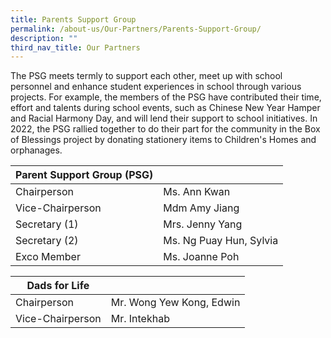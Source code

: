 ```yaml
---
title: Parents Support Group
permalink: /about-us/Our-Partners/Parents-Support-Group/
description: ""
third_nav_title: Our Partners
---
```

The PSG meets termly to support each other, meet up with school personnel and enhance student experiences in school through various projects. For example, the members of the PSG have contributed their time, effort and talents during school events, such as Chinese New Year Hamper and Racial Harmony Day, and will lend their support to school initiatives. In 2022, the PSG rallied together to do their part for the community in the Box of Blessings project by donating stationery items to Children's Homes and orphanages.


| Parent Support Group (PSG) |  | 
| -------- | -------- |
| Chairperson     | Ms. Ann Kwan     | 
|Vice-Chairperson	|Mdm Amy Jiang	
|Secretary (1)	|Mrs. Jenny Yang	
|Secretary (2)	|Ms. Ng Puay Hun, Sylvia	
|Exco Member	|Ms. Joanne Poh	

| Dads for Life |  | 
| -------- | -------- |
| Chairperson     |Mr. Wong Yew Kong, Edwin     | 
|Vice-Chairperson	|Mr. Intekhab

